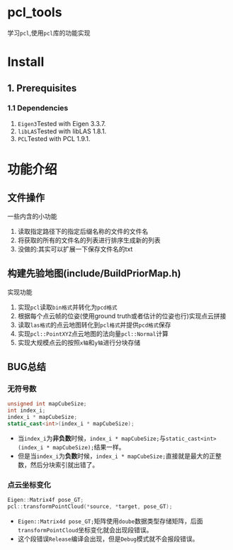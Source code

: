 # pcl_tools
学习`pcl`,使用`pcl`库的功能实现

# Install
## 1. Prerequisites
### 1.1 **Dependencies**
1. `Eigen3`Tested with Eigen 3.3.7.
2. `libLAS`Tested with libLAS 1.8.1.
3. `PCL`Tested with PCL 1.9.1.

# 功能介绍
## 文件操作
一些内含的小功能
1. 读取指定路径下的指定后缀名称的文件的文件名
2. 将获取的所有的文件名的列表进行排序生成新的列表
3. 没做的:其实可以扩展一下保存文件名的txt

## 构建先验地图(include/BuildPriorMap.h)
实现功能
1. 实现`pcl`读取`bin格式`并转化为`pcd格式`
2. 根据每个点云帧的位姿(使用ground truth或者估计的位姿也行)实现点云拼接
3. 读取`las格式`的点云地图转化到`pcl格式`并提供`pcd格式`保存
4. 实现`pcl::PointXYZ`点云地图的法向量`pcl::Normal`计算
5. 实现大规模点云的按照`x轴`和`y轴`进行分块存储




## BUG总结
### 无符号数
```c++
unsigned int mapCubeSize;
int index_i;
index_i * mapCubeSize;
static_cast<int>(index_i * mapCubeSize);
```
- 当`index_i`为**非负数**时候，`index_i * mapCubeSize;`与`static_cast<int>(index_i * mapCubeSize);`结果一样。
- 但是当`index_i`为**负数**时候，`index_i * mapCubeSize;`直接就是最大的正整数，然后分块索引就出错了。
### 点云坐标变化
```c++
Eigen::Matrix4f pose_GT;
pcl::transformPointCloud(*source, *target, pose_GT);
```
- `Eigen::Matrix4d pose_GT;`矩阵使用`doube`数据类型存储矩阵，后面`transformPointCloud`坐标变化就会出现段错误。
- 这个段错误`Release`编译会出现，但是`Debug`模式就不会报段错误。
